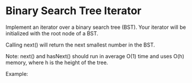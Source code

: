 # Binary Search Tree Iterator  
Implement an iterator over a binary search tree (BST). Your iterator will be initialized with the root node of a BST.

Calling next() will return the next smallest number in the BST.

Note:
next() and hasNext() should run in average O(1) time and uses O(h) memory, where h is the height of the tree.

Example:
```
```

